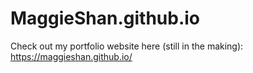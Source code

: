 # MaggieShan.github.io
Check out my portfolio website here (still in the making): https://maggieshan.github.io/

